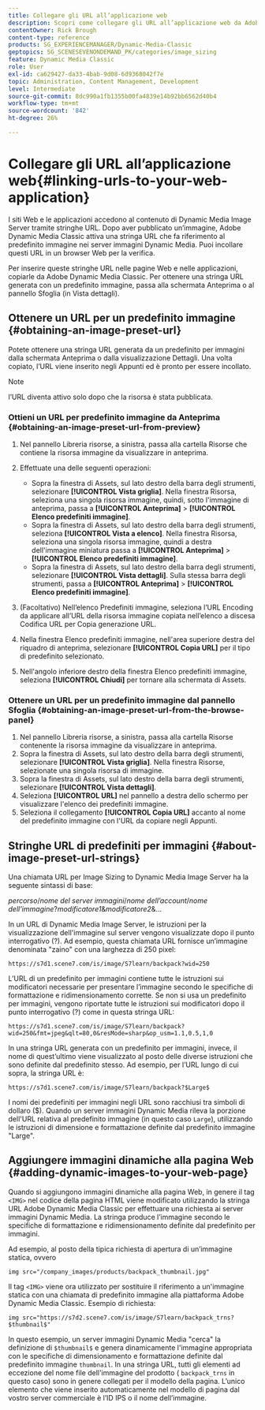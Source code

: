 ```yaml
---
title: Collegare gli URL all’applicazione web
description: Scopri come collegare gli URL all’applicazione web da Adobe Dynamic Media Classic.
contentOwner: Rick Brough
content-type: reference
products: SG_EXPERIENCEMANAGER/Dynamic-Media-Classic
geptopics: SG_SCENESEVENONDEMAND_PK/categories/image_sizing
feature: Dynamic Media Classic
role: User
exl-id: ca629427-da33-4bab-9d08-6d9368042f7e
topic: Administration, Content Management, Development
level: Intermediate
source-git-commit: 8dc990a1fb1355b00fa4839e14b92bb6562d40b4
workflow-type: tm+mt
source-wordcount: '842'
ht-degree: 26%

---
```


# Collegare gli URL all’applicazione web{#linking-urls-to-your-web-application}

I siti Web e le applicazioni accedono al contenuto di Dynamic Media Image Server tramite stringhe URL. Dopo aver pubblicato un’immagine, Adobe Dynamic Media Classic attiva una stringa URL che fa riferimento al predefinito immagine nei server immagini Dynamic Media. Puoi incollare questi URL in un browser Web per la verifica.

Per inserire queste stringhe URL nelle pagine Web e nelle applicazioni, copiarle da Adobe Dynamic Media Classic. Per ottenere una stringa URL generata con un predefinito immagine, passa alla schermata Anteprima o al pannello Sfoglia (in Vista dettagli).

## Ottenere un URL per un predefinito immagine {#obtaining-an-image-preset-url}

Potete ottenere una stringa URL generata da un predefinito per immagini dalla schermata Anteprima o dalla visualizzazione Dettagli. Una volta copiato, l’URL viene inserito negli Appunti ed è pronto per essere incollato.

>[!NOTE]
>
>l’URL diventa attivo solo dopo che la risorsa è stata pubblicata.

### Ottieni un URL per predefinito immagine da Anteprima {#obtaining-an-image-preset-url-from-preview}

1. Nel pannello Libreria risorse, a sinistra, passa alla cartella Risorse che contiene la risorsa immagine da visualizzare in anteprima.
1. Effettuate una delle seguenti operazioni:

   * Sopra la finestra di Assets, sul lato destro della barra degli strumenti, selezionare **[!UICONTROL Vista griglia]**. Nella finestra Risorsa, seleziona una singola risorsa immagine, quindi, sotto l&#39;immagine di anteprima, passa a **[!UICONTROL Anteprima]** > **[!UICONTROL Elenco predefiniti immagine]**.
   * Sopra la finestra di Assets, sul lato destro della barra degli strumenti, seleziona **[!UICONTROL Vista a elenco]**. Nella finestra Risorsa, seleziona una singola risorsa immagine, quindi a destra dell&#39;immagine miniatura passa a **[!UICONTROL Anteprima]** > **[!UICONTROL Elenco predefiniti immagine]**.
   * Sopra la finestra di Assets, sul lato destro della barra degli strumenti, selezionare **[!UICONTROL Vista dettagli]**. Sulla stessa barra degli strumenti, passa a **[!UICONTROL Anteprima]** > **[!UICONTROL Elenco predefiniti immagine]**.

1. (Facoltativo) Nell’elenco Predefiniti immagine, seleziona l’URL Encoding da applicare all’URL della risorsa immagine copiata nell’elenco a discesa Codifica URL per Copia generazione URL.
1. Nella finestra Elenco predefiniti immagine, nell&#39;area superiore destra del riquadro di anteprima, selezionare **[!UICONTROL Copia URL]** per il tipo di predefinito selezionato.
1. Nell&#39;angolo inferiore destro della finestra Elenco predefiniti immagine, seleziona **[!UICONTROL Chiudi]** per tornare alla schermata di Assets.

### Ottenere un URL per un predefinito immagine dal pannello Sfoglia {#obtaining-an-image-preset-url-from-the-browse-panel}

1. Nel pannello Libreria risorse, a sinistra, passa alla cartella Risorse contenente la risorsa immagine da visualizzare in anteprima.
1. Sopra la finestra di Assets, sul lato destro della barra degli strumenti, selezionare **[!UICONTROL Vista griglia]**. Nella finestra Risorse, selezionate una singola risorsa di immagine.
1. Sopra la finestra di Assets, sul lato destro della barra degli strumenti, selezionare **[!UICONTROL Vista dettagli]**.
1. Seleziona **[!UICONTROL URL]** nel pannello a destra dello schermo per visualizzare l&#39;elenco dei predefiniti immagine.
1. Seleziona il collegamento **[!UICONTROL Copia URL]** accanto al nome del predefinito immagine con l&#39;URL da copiare negli Appunti.

## Stringhe URL di predefiniti per immagini {#about-image-preset-url-strings}

Una chiamata URL per Image Sizing to Dynamic Media Image Server ha la seguente sintassi di base:

*percorso*/*nome del server immagini*/*nome dell’account*/*nome dell’immagine*?*modificatore1*&amp;*modificatore2*&amp;...

In un URL di Dynamic Media Image Server, le istruzioni per la visualizzazione dell&#39;immagine sul server vengono visualizzate dopo il punto interrogativo (?). Ad esempio, questa chiamata URL fornisce un’immagine denominata &quot;zaino&quot; con una larghezza di 250 pixel:

```as3
https://s7d1.scene7.com/is/image/S7learn/backpack?wid=250
```

L’URL di un predefinito per immagini contiene tutte le istruzioni sui modificatori necessarie per presentare l’immagine secondo le specifiche di formattazione e ridimensionamento corrette. Se non si usa un predefinito per immagini, vengono riportate tutte le istruzioni sui modificatori dopo il punto interrogativo (?) come in questa stringa URL:

```as3
https://s7d1.scene7.com/is/image/S7learn/backpack?wid=250&fmt=jpeg&qlt=80,0&resMode=sharp&op_usm=1.1,0.5,1,0
```

In una stringa URL generata con un predefinito per immagini, invece, il nome di quest’ultimo viene visualizzato al posto delle diverse istruzioni che sono definite dal predefinito stesso. Ad esempio, per l’URL lungo di cui sopra, la stringa URL è:

```as3
https://s7d1.scene7.com/is/image/S7learn/backpack?$Large$
```

I nomi dei predefiniti per immagini negli URL sono racchiusi tra simboli di dollaro ($). Quando un server immagini Dynamic Media rileva la porzione dell&#39;URL relativa al predefinito immagine (in questo caso `Large`), utilizzando le istruzioni di dimensione e formattazione definite dal predefinito immagine &quot;Large&quot;.

## Aggiungere immagini dinamiche alla pagina Web {#adding-dynamic-images-to-your-web-page}

Quando si aggiungono immagini dinamiche alla pagina Web, in genere il tag `<IMG>` nel codice della pagina HTML viene modificato utilizzando la stringa URL Adobe Dynamic Media Classic per effettuare una richiesta ai server immagini Dynamic Media. La stringa produce l’immagine secondo le specifiche di formattazione e ridimensionamento definite dal predefinito per immagini.

Ad esempio, al posto della tipica richiesta di apertura di un’immagine statica, ovvero

```as3
img src="/company_images/products/backpack_thumbnail.jpg"
```

Il tag `<IMG>` viene ora utilizzato per sostituire il riferimento a un&#39;immagine statica con una chiamata di predefinito immagine alla piattaforma Adobe Dynamic Media Classic. Esempio di richiesta:

```as3
img src="https://s7d2.scene7.com/is/image/S7learn/backpack_trns?$thumbnail$"
```

In questo esempio, un server immagini Dynamic Media &quot;cerca&quot; la definizione di `$thumbnail$` e genera dinamicamente l&#39;immagine appropriata con le specifiche di dimensionamento e formattazione definite dal predefinito immagine `thumbnail`. In una stringa URL, tutti gli elementi ad eccezione del nome file dell&#39;immagine del prodotto ( `backpack_trns` in questo caso) sono in genere collegati per il modello della pagina. L’unico elemento che viene inserito automaticamente nel modello di pagina dal vostro server commerciale è l’ID IPS o il nome dell’immagine.
